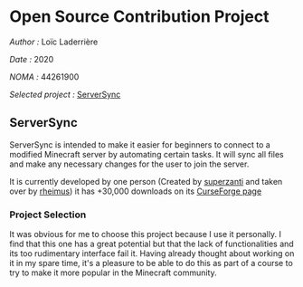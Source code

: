 # Open Source Contribution Project
*Author :* Loïc Laderrière

*Date :* 2020

*NOMA :* 44261900

*Selected project :* [ServerSync](https://github.com/superzanti/ServerSync)

## ServerSync
ServerSync is intended to make it easier for beginners to connect to a modified Minecraft server by automating certain tasks. It will sync all files and make any necessary changes for the user to join the server.

It is currently developed by one person (Created by [superzanti](https://github.com/superzanti) and taken over by [rheimus](https://github.com/rheimus)) it has +30,000 downloads on its [CurseForge page](https://www.curseforge.com/minecraft/mc-mods/serversync)

### Project Selection
It was obvious for me to choose this project because I use it personally.
I find that this one has a great potential but that the lack of functionalities and its too rudimentary interface fail it. Having already thought about working on it in my spare time, it's a pleasure to be able to do this as part of a course to try to make it more popular in the Minecraft community.